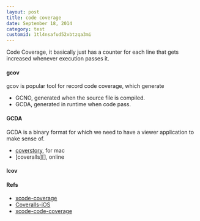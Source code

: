 ```yaml
---
layout: post
title: code coverage
date: September 18, 2014
category: test
customid: 1tl4nsafud52xbtzqa3mi
---
```


Code Coverage, it basically just has a counter for each line that gets increased whenever execution passes it.

#### gcov

gcov is popular tool for record code coverage, which generate

- GCNO, generated when the source file is compiled.
- GCDA, generated in runtime when code pass.

#### GCDA

GCDA is a binary format for which we need to have a viewer application to make sense of.

- [coverstory][], for mac
- [coveralls][], online

[coverstory]: https://code.google.com/p/coverstory/

#### lcov

#### Refs

- [xcode-coverage][1]
- [Coveralls-iOS][2]
- [xcode-code-coverage][3]


[1]: http://www.cocoanetics.com/2013/10/xcode-coverage/
[2]: https://github.com/azu/Coveralls-iOS
[3]: http://qualitycoding.org/xcode-code-coverage/
